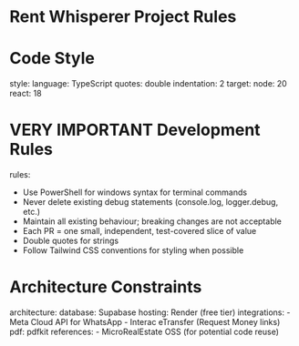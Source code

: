 # Rent Whisperer Project Rules

# Code Style
style:
  language: TypeScript
  quotes: double
  indentation: 2
  target:
    node: 20
    react: 18

# VERY IMPORTANT Development Rules
rules:
  - Use PowerShell for windows syntax for terminal commands
  - Never delete existing debug statements (console.log, logger.debug, etc.)
  - Maintain all existing behaviour; breaking changes are not acceptable
  - Each PR = one small, independent, test-covered slice of value
  - Double quotes for strings
  - Follow Tailwind CSS conventions for styling when possible
# Architecture Constraints
architecture:
  database: Supabase
  hosting: Render (free tier)
  integrations:
    - Meta Cloud API for WhatsApp
    - Interac eTransfer (Request Money links)
  pdf: pdfkit
  references:
    - MicroRealEstate OSS (for potential code reuse)
